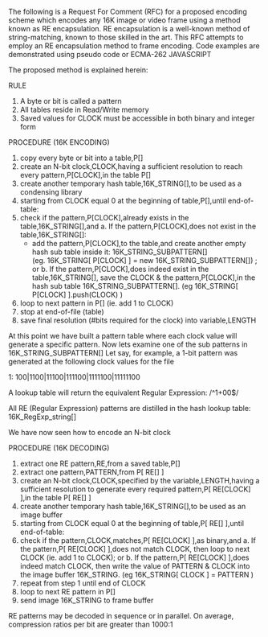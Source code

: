 

The following is a Request For Comment (RFC) for a proposed encoding scheme which encodes any 16K image or video frame using a method known as RE encapsulation. RE encapsulation is a well-known method of string-matching, known to those skilled in the art. This RFC attempts to employ an RE encapsulation method to frame encoding. Code examples are demonstrated using pseudo code or ECMA-262 JAVASCRIPT

The proposed method is explained herein:

RULE 
1. A byte or bit is called a pattern 
2. All tables reside in Read/Write memory 
3. Saved values for CLOCK must be accessible in both binary and integer form 

PROCEDURE (16K ENCODING) 
1. copy every byte or bit into a table,P[] 
2. create an N-bit clock,CLOCK,having a sufficient resolution to reach every pattern,P[CLOCK],in the table P[] 
3. create another temporary hash table,16K_STRING[],to be used as a condensing library 
4. starting from CLOCK equal 0 at the beginning of table,P[],until end-of-table: 
  1. check if the pattern,P[CLOCK],already exists in the table,16K_STRING[],and 
    a. If the pattern,P[CLOCK],does not exist in the table,16K_STRING[]: 
       - add the pattern,P[CLOCK],to the table,and create another empty hash sub table inside it: 16K_STRING_SUBPATTERN[]  
         (eg. 16K_STRING[ P[CLOCK] ] = new 16K_STRING_SUBPATTERN[]) ; or 
    b. If the pattern,P[CLOCK],does indeed exist in the table,16K_STRING[], 
      save the CLOCK & the pattern,P[CLOCK],in the hash sub table 16K_STRING_SUBPATTERN[]. (eg 16K_STRING[ P[CLOCK] ].push(CLOCK) )
  2. loop to next pattern in P[] (ie. add 1 to CLOCK) 
5. stop at end-of-file (table) 
6. save final resolution (#bits required for the clock) into variable,LENGTH 
  
At this point we have built a pattern table where each clock value will generate a specific pattern. 
Now lets examine one of the sub patterns in 16K_STRING_SUBPATTERN[] 
Let say, for example, a 1-bit pattern was generated at the following clock values for the file 
 
1: 100|1100|11100|111100|1111100|11111100 
  
A lookup table will return the equivalent Regular Expression: /^1+00$/ 
 
All RE (Regular Expression) patterns are distilled in the hash lookup table: 16K_RegExp_string[] 
 
We have now seen how to encode an N-bit clock 
 
 
PROCEDURE (16K DECODING) 
1. extract one RE pattern,RE,from a saved table,P[] 
2. extract one pattern,PATTERN,from P[ RE[] ] 
3. create an N-bit clock,CLOCK,specified by the variable,LENGTH,having a sufficient resolution to generate every required pattern,P[ RE[CLOCK] ],in the table P[ RE[] ] 
4. create another temporary hash table,16K_STRING[],to be used as an image buffer 
5. starting from CLOCK equal 0 at the beginning of table,P[ RE[] ],until end-of-table: 
  1. check if the pattern,CLOCK,matches,P[ RE[CLOCK] ],as binary,and 
    a. If the pattern,P[ RE[CLOCK] ],does not match CLOCK, then loop to next CLOCK (ie. add 1 to CLOCK); or 
    b. If the pattern,P[ RE[CLOCK] ],does indeed match CLOCK, then
      write the value of PATTERN & CLOCK into the image buffer 16K_STRING. (eg 16K_STRING[ CLOCK ] = PATTERN ) 
  2. repeat from step 1 until end of CLOCK 
6. loop to next RE pattern in P[] 
7. send image 16K_STRING to frame buffer 
 
 
RE patterns may be decoded in sequence or in parallel. On average, compression ratios per bit are greater than 1000:1

